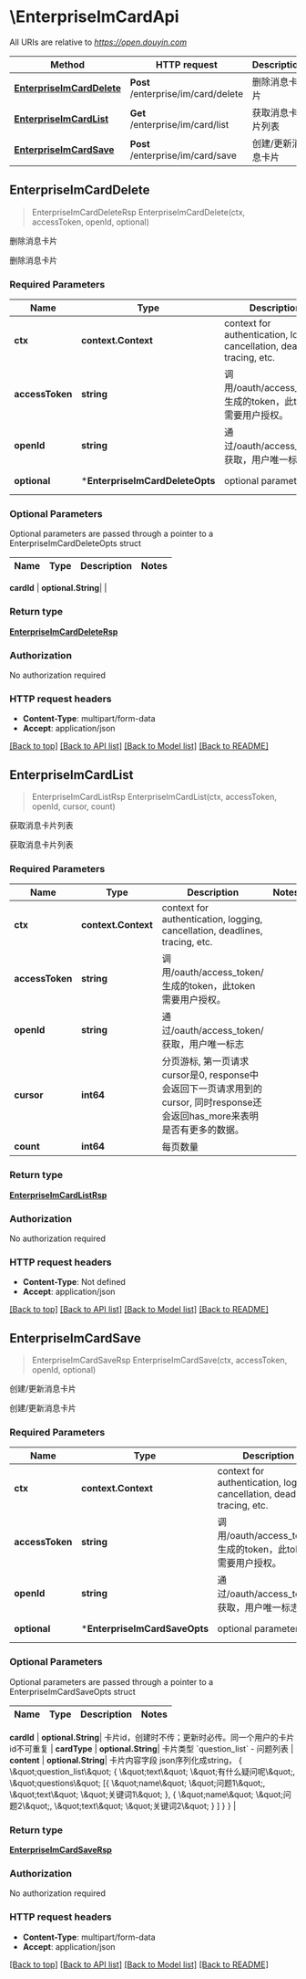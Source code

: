 # \EnterpriseImCardApi

All URIs are relative to *https://open.douyin.com*

Method | HTTP request | Description
------------- | ------------- | -------------
[**EnterpriseImCardDelete**](EnterpriseImCardApi.md#EnterpriseImCardDelete) | **Post** /enterprise/im/card/delete | 删除消息卡片
[**EnterpriseImCardList**](EnterpriseImCardApi.md#EnterpriseImCardList) | **Get** /enterprise/im/card/list | 获取消息卡片列表
[**EnterpriseImCardSave**](EnterpriseImCardApi.md#EnterpriseImCardSave) | **Post** /enterprise/im/card/save | 创建/更新消息卡片



## EnterpriseImCardDelete

> EnterpriseImCardDeleteRsp EnterpriseImCardDelete(ctx, accessToken, openId, optional)

删除消息卡片

删除消息卡片

### Required Parameters


Name | Type | Description  | Notes
------------- | ------------- | ------------- | -------------
**ctx** | **context.Context** | context for authentication, logging, cancellation, deadlines, tracing, etc.
**accessToken** | **string**| 调用/oauth/access_token/生成的token，此token需要用户授权。 | 
**openId** | **string**| 通过/oauth/access_token/获取，用户唯一标志 | 
 **optional** | ***EnterpriseImCardDeleteOpts** | optional parameters | nil if no parameters

### Optional Parameters

Optional parameters are passed through a pointer to a EnterpriseImCardDeleteOpts struct


Name | Type | Description  | Notes
------------- | ------------- | ------------- | -------------


 **cardId** | **optional.String**|  | 

### Return type

[**EnterpriseImCardDeleteRsp**](EnterpriseImCardDeleteRsp.md)

### Authorization

No authorization required

### HTTP request headers

- **Content-Type**: multipart/form-data
- **Accept**: application/json

[[Back to top]](#) [[Back to API list]](../README.md#documentation-for-api-endpoints)
[[Back to Model list]](../README.md#documentation-for-models)
[[Back to README]](../README.md)


## EnterpriseImCardList

> EnterpriseImCardListRsp EnterpriseImCardList(ctx, accessToken, openId, cursor, count)

获取消息卡片列表

获取消息卡片列表

### Required Parameters


Name | Type | Description  | Notes
------------- | ------------- | ------------- | -------------
**ctx** | **context.Context** | context for authentication, logging, cancellation, deadlines, tracing, etc.
**accessToken** | **string**| 调用/oauth/access_token/生成的token，此token需要用户授权。 | 
**openId** | **string**| 通过/oauth/access_token/获取，用户唯一标志 | 
**cursor** | **int64**| 分页游标, 第一页请求cursor是0, response中会返回下一页请求用到的cursor, 同时response还会返回has_more来表明是否有更多的数据。 | 
**count** | **int64**| 每页数量 | 

### Return type

[**EnterpriseImCardListRsp**](EnterpriseImCardListRsp.md)

### Authorization

No authorization required

### HTTP request headers

- **Content-Type**: Not defined
- **Accept**: application/json

[[Back to top]](#) [[Back to API list]](../README.md#documentation-for-api-endpoints)
[[Back to Model list]](../README.md#documentation-for-models)
[[Back to README]](../README.md)


## EnterpriseImCardSave

> EnterpriseImCardSaveRsp EnterpriseImCardSave(ctx, accessToken, openId, optional)

创建/更新消息卡片

创建/更新消息卡片

### Required Parameters


Name | Type | Description  | Notes
------------- | ------------- | ------------- | -------------
**ctx** | **context.Context** | context for authentication, logging, cancellation, deadlines, tracing, etc.
**accessToken** | **string**| 调用/oauth/access_token/生成的token，此token需要用户授权。 | 
**openId** | **string**| 通过/oauth/access_token/获取，用户唯一标志 | 
 **optional** | ***EnterpriseImCardSaveOpts** | optional parameters | nil if no parameters

### Optional Parameters

Optional parameters are passed through a pointer to a EnterpriseImCardSaveOpts struct


Name | Type | Description  | Notes
------------- | ------------- | ------------- | -------------


 **cardId** | **optional.String**| 卡片id，创建时不传；更新时必传。同一个用户的卡片id不可重复 | 
 **cardType** | **optional.String**| 卡片类型 &#x60;question_list&#x60; - 问题列表 | 
 **content** | **optional.String**| 卡片内容字段 json序列化成string， { \\\&quot;question_list\\\&quot; { \\\&quot;text\\\&quot; \\\&quot;有什么疑问呢\\\&quot;, \\\&quot;questions\\\&quot; [{ \\\&quot;name\\\&quot; \\\&quot;问题1\\\&quot;, \\\&quot;text\\\&quot; \\\&quot;关键词1\\\&quot; }, { \\\&quot;name\\\&quot; \\\&quot;问题2\\\&quot;, \\\&quot;text\\\&quot; \\\&quot;关键词2\\\&quot; } ] } } | 

### Return type

[**EnterpriseImCardSaveRsp**](EnterpriseImCardSaveRsp.md)

### Authorization

No authorization required

### HTTP request headers

- **Content-Type**: multipart/form-data
- **Accept**: application/json

[[Back to top]](#) [[Back to API list]](../README.md#documentation-for-api-endpoints)
[[Back to Model list]](../README.md#documentation-for-models)
[[Back to README]](../README.md)

